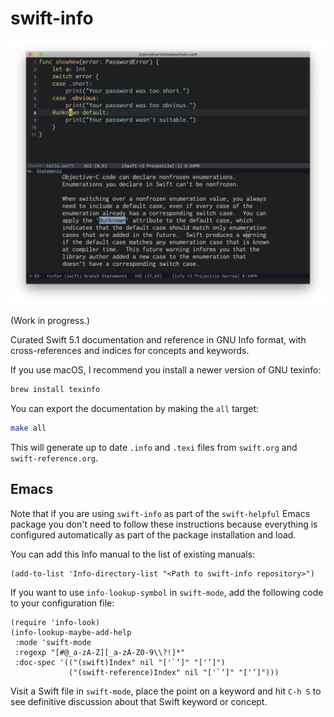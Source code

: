 # swift-info

![Screen capture of Emacs showing Swift Info documentation.](screenshots/info-lookup.png)

(Work in progress.)

Curated Swift 5.1 documentation and reference in GNU Info format, with cross-references and indices for concepts and keywords.

If you use macOS, I recommend you install a newer version of GNU texinfo:

```sh
brew install texinfo
```

You can export the documentation by making the `all` target:

```sh
make all
```

This will generate up to date `.info` and `.texi` files from `swift.org` and `swift-reference.org`.


## Emacs

Note that if you are using `swift-info` as part of the `swift-helpful` Emacs package you don't need to follow these instructions because everything is
configured automatically as part of the package installation and load.

You can add this Info manual to the list of existing manuals:

```elisp
(add-to-list 'Info-directory-list "<Path to swift-info repository>")
```

If you want to use `info-lookup-symbol` in `swift-mode`, add the following code to your configuration file:

```elisp
(require 'info-look)
(info-lookup-maybe-add-help
 :mode 'swift-mode
 :regexp "[#@_a-zA-Z][_a-zA-Z0-9\\?!]*"
 :doc-spec '(("(swift)Index" nil "['`‘]" "['’]")
             ("(swift-reference)Index" nil "['`‘]" "['’]")))
```

Visit a Swift file in `swift-mode`, place the point on a keyword and hit `C-h S` to see definitive discussion about that Swift keyword or concept.
